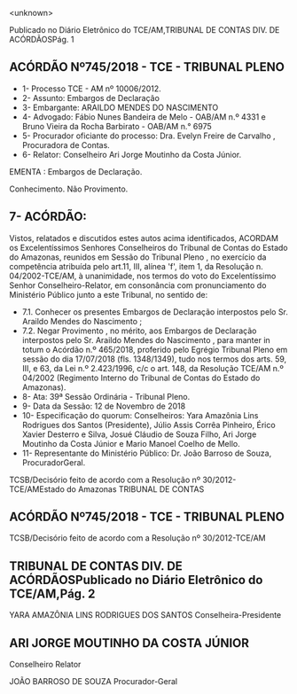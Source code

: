 &lt;unknown&gt;

Publicado  no  Diário Eletrônico do TCE/AM,TRIBUNAL DE CONTAS DIV. DE  ACÓRDÃOSPág. 1

## ACÓRDÃO Nº745/2018 - TCE - TRIBUNAL PLENO

- 1- Processo TCE - AM nº 10006/2012.
- 2- Assunto: Embargos de Declaração
- 3- Embargante: ARAILDO MENDES DO NASCIMENTO
- 4- Advogado: Fábio  Nunes  Bandeira  de  Melo  -  OAB/AM  n.º  4331  e  Bruno  Vieira  da Rocha Barbirato - OAB/AM n.° 6975
- 5- Procurador oficiante do processo: Dra. Evelyn Freire de Carvalho , Procuradora de Contas.
- 6- Relator: Conselheiro Ari Jorge Moutinho da Costa Júnior.

EMENTA : Embargos de Declaração.

Conhecimento. Não Provimento.

## 7- ACÓRDÃO:

Vistos, relatados e discutidos estes autos acima identificados, ACORDAM os Excelentíssimos Senhores Conselheiros do Tribunal de Contas do Estado do Amazonas, reunidos  em  Sessão  do Tribunal  Pleno ,  no  exercício  da  competência  atribuída  pelo art.11,  III,  alínea  'f',  item  1,  da  Resolução  n.  04/2002-TCE/AM, à  unanimidade, nos termos  do  voto  do  Excelentíssimo  Senhor  Conselheiro-Relator,  em  consonância  com pronunciamento do Ministério Público junto a este Tribunal, no sentido de:

- 7.1. Conhecer os  presentes Embargos de Declaração interpostos pelo Sr. Araildo Mendes do Nascimento ;
- 7.2. Negar Provimento , no mérito, aos Embargos de Declaração interpostos pelo Sr.  Araildo Mendes do Nascimento , para manter in totum o  Acórdão  n.º  465/2018,  proferido  pelo  Egrégio  Tribunal  Pleno em  sessão  do  dia  17/07/2018  (fls.  1348/1349),  tudo  nos  termos  dos arts. 59, III,  e  63,  da  Lei  n.º  2.423/1996,  c/c  o  art.  148,  da  Resolução TCE/AM  n.º  04/2002  (Regimento  Interno  do  Tribunal  de  Contas  do Estado do Amazonas).
- 8- Ata: 39ª Sessão Ordinária - Tribunal Pleno.
- 9- Data da Sessão: 12 de Novembro de 2018
- 10-  Especificação  do  quorum: Conselheiros: Yara  Amazônia  Lins  Rodrigues  dos Santos (Presidente), Júlio Assis Corrêa Pinheiro, Érico Xavier Desterro e Silva, Josué Cláudio de Souza Filho, Ari Jorge Moutinho da Costa Júnior e Mario Manoel Coelho de Mello.
- 11-  Representante do Ministério Público: Dr. João Barroso de Souza, ProcuradorGeral.

TCSB/Decisório feito de acordo com a Resolução nº 30/2012-TCE/AMEstado do Amazonas TRIBUNAL DE CONTAS

## ACÓRDÃO Nº745/2018 - TCE - TRIBUNAL PLENO

TCSB/Decisório feito de acordo com a Resolução nº 30/2012-TCE/AM

## TRIBUNAL DE CONTAS DIV. DE  ACÓRDÃOSPublicado  no  Diário Eletrônico do TCE/AM,Pág. 2

YARA AMAZÔNIA LINS RODRIGUES DOS SANTOS Conselheira-Presidente

## ARI JORGE MOUTINHO DA COSTA JÚNIOR

Conselheiro Relator

JOÃO BARROSO DE SOUZA Procurador-Geral